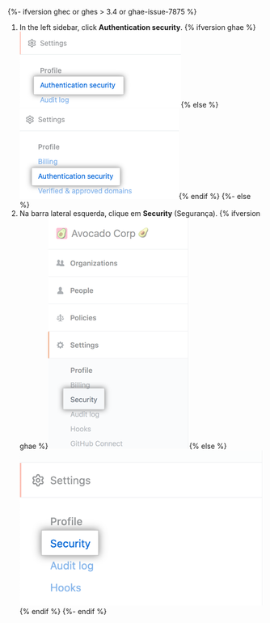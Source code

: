 {%- ifversion ghec or ghes > 3.4 or ghae-issue-7875 %}
1. In the left sidebar, click **Authentication security**.
   {% ifversion ghae %}![Security tab in the enterprise account settings sidebar](/assets/images/enterprise/github-ae/enterprise-account-settings-authentication-security-tab.png){% else %}![Security tab in the enterprise account settings sidebar](/assets/images/help/business-accounts/enterprise-account-settings-authentication-security-tab.png){% endif %}
{%- else %}
1. Na barra lateral esquerda, clique em **Security** (Segurança).
  {% ifversion ghae %}![Security tab in the enterprise account settings sidebar](/assets/images/enterprise/github-ae/enterprise-account-settings-security-tab.png){% else %}![Security tab in the enterprise account settings sidebar](/assets/images/help/business-accounts/enterprise-account-settings-security-tab.png){% endif %}
{%- endif %}